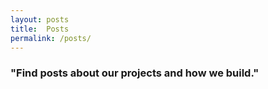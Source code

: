 ```yaml
---
layout: posts
title:  Posts
permalink: /posts/
---
```

### "Find posts about our projects and how we build."